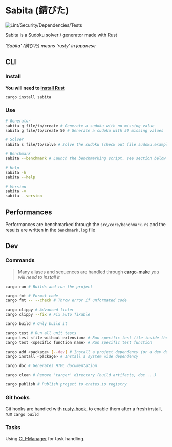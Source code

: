 # Sabita (錆びた)

![Lint/Security/Dependencies/Tests](https://github.com/MikyStar/Sabita/actions/workflows/test-lint-audit.yml/badge.svg)

Sabita is a Sudoku solver / generator made with Rust

_'Sabita' (錆びた) means 'rusty' in japanese_

## CLI

### Install

**You will need to [install Rust](https://www.rust-lang.org/tools/install)**

```sh
cargo install sabita
```

### Use

```sh
# Generator
sabita g file/to/create # Generate a sudoku with no missing value
sabita g file/to/create 50 # Generate a sudoku with 50 missing values

# Solver
sabita s file/to/solve # Solve the sudoku (check out file sudoku.example) to see format

# Benchmark
sabita --benchmark # Launch the benchmarking script, see section below

# Help
sabita -h
sabita --help

# Version
sabita -v
sabita --version
```

## Performances

Performances are benchmarked through the `src/core/benchmark.rs` and the results are written in the `benchmark.log` file

## Dev

### Commands

> Many aliases and sequences are handled through [cargo-make](https://crates.io/crates/cargo-make) *you will need to install it*

```sh
cargo run # Builds and run the project

cargo fmt # Format code
cargo fmt -- --check # Throw error if unformated code

cargo clippy # Advanced linter
cargo clippy --fix # Fix auto fixable

cargo build # Only build it

cargo test # Run all unit tests
cargo test <file without extension> # Run specific test file inside the 'tests' folder (don't write it in path)
cargo test <specific function name> # Run specific test function

cargo add <package> [--dev] # Install a project dependency (or a dev dependency)
cargo install <package> # Install a system wide dependency

cargo doc # Generates HTML documentation

cargo clean # Remove 'targer' directory (build artifacts, doc ...)

cargo publish # Publish project to crates.io registry
```

### Git hooks

Git hooks are handled with [rusty-hook](https://github.com/swellaby/rusty-hook), to enable them after a fresh install, run `cargo build`

### Tasks

Using [CLI-Manager](https://github.com/MikyStar/CLI-Manager) for task handling.
